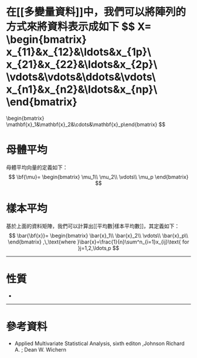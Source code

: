 在[[多變量資料]]中，我們可以將陣列的方式來將資料表示成如下
$$
X=
\begin{bmatrix}
x_{11}&x_{12}&\ldots&x_{1p}\\
x_{21}&x_{22}&\ldots&x_{2p}\\
\vdots&\vdots&\ddots&\vdots\\
x_{n1}&x_{n2}&\ldots&x_{np}\\
\end{bmatrix}
=
\begin{bmatrix}
 \mathbf{x}_1&\mathbf{x}_2&\cdots&\mathbf{x}_p\end{bmatrix}
$$
# 母體平均
母體平均向量的定義如下：
$$
\bf{\mu}=
\begin{bmatrix}
\mu_1\\
\mu_2\\
\vdots\\
\mu_p
\end{bmatrix}
$$
# 樣本平均
基於上面的資料矩陣，我們可以計算出[[平均數|樣本平均數]]，其定義如下：
$$
\bar{\bf{x}}=
\begin{bmatrix}
\bar{x}_1\\
\bar{x}_2\\
\vdots\\
\bar{x}_p\\
\end{bmatrix}
,\,\text{where }\bar{x}=\frac{1}{n}\sum^n_{i=1}x_{ij}\text{ for }j=1,2,\ldots,p
$$

- - -
# 性質
- 
- - -
# 參考資料
- Applied Multivariate Statistical Analysis, sixth editon ,Johnson Richard A. ;  Dean W. Wichern
